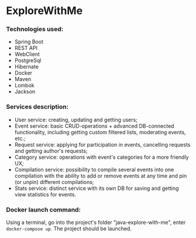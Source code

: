 # ExploreWithMe

### Technologies used:
* Spring Boot
* REST API
* WebClient
* PostgreSql
* Hibernate
* Docker
* Maven
* Lombok
* Jackson

### Services description:
* User service: creating, updating and getting users;
* Event service: basic CRUD-operations + advanced
DB-connected functionality, including getting custom
filtered lists, moderating events, etc.;
* Request service: applying for participation in events,
cancelling requests and getting author's requests;
* Category service: operations with event's categories
for a more friendly UX;
* Compilation service: possibility to compile several 
events into one compilation with the ability to add or 
remove events at any time and pin (or unpin) 
different compilations;
* Stats service: distinct service with its own DB for
saving and getting view statistics for events.
### Docker launch command:
Using a terminal, go into the project's folder 
"java-explore-with-me", enter `docker-compose up`.
The project should be launched.